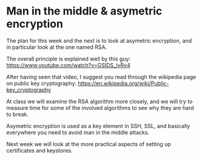 # Man in the middle & asymetric encryption
The plan for this week and the next is to look at asymetric encryption, and in particular look at the one named RSA. 

The overall principle is explained well by this guy: https://www.youtube.com/watch?v=GSIDS_lvRv4

After having seen that video, I suggest you read through the wikipedia page on public key cryptography: https://en.wikipedia.org/wiki/Public-key_cryptography

At class we will examine the RSA algorithm more closely, and we will try to measure time for some of the involved algorithms to see why they are hard to break.

Asymetric encryption is used as a key element in SSH, SSL, and basically everywhere you need to avoid man in the middle attacks.

Next week we will look at the more practical aspects of setting up certificates and keystores.


